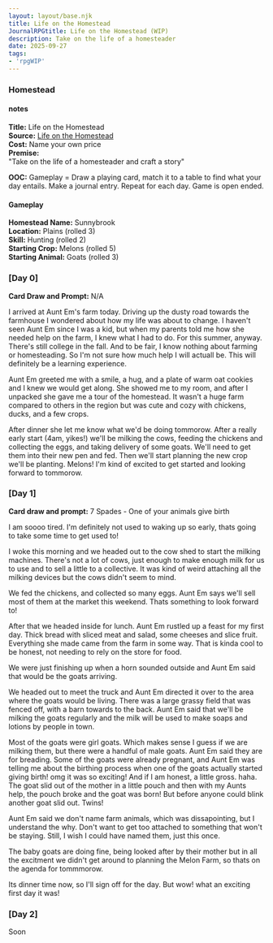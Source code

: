 ```yaml
---
layout: layout/base.njk
title: Life on the Homestead
JournalRPGtitle: Life on the Homestead (WIP)
description: Take on the life of a homesteader 
date: 2025-09-27
tags:  
- 'rpgWIP'
---
```


<div class="textbox">

### Homestead

#### notes 
**Title:**  Life on the Homestead   
**Source:** [Life on the Homestead](https://tsfatal.itch.io/life-on-the-homestead)    
**Cost:** Name your own price    
**Premise:**      
"Take on the life of a homesteader and craft a story" 

<strong>OOC:</strong> Gameplay = Draw a playing card, match it to a table to find what your day entails. Make a journal entry. Repeat for each day. Game is open ended.  

#### Gameplay

<strong>Homestead Name:</strong> Sunnybrook  
<strong>Location:</strong> Plains (rolled 3)   
<strong>Skill:</strong> Hunting (rolled 2)  
<strong>Starting Crop:</strong> Melons (rolled 5)   
<strong>Starting Animal:</strong> Goats (rolled 3)  

### [Day 0]

<strong>Card Draw and Prompt:</strong> N/A 

I arrived at Aunt Em's farm today. Driving up the dusty road towards the farmhouse I wondered about how my life was about to change. I haven't seen Aunt Em since I was a kid, but when my parents told me how she needed help on the farm, I knew what I had to do. For this summer, anyway. There's still college in the fall. And to be fair, I know nothing about farming or homesteading. So I'm not sure how much help I will actuall be. This will definitely be a learning experience. 

Aunt Em greeted me with a smile, a hug, and a plate of warm oat cookies and I knew we would get along. She showed me to my room, and after I unpacked she gave me a tour of the homestead. It wasn't a huge farm compared to others in the region but was cute and cozy with chickens, ducks, and a few crops. 

After dinner she let me know what we'd be doing tommorow. After a really early start (4am, yikes!) we'll be milking the cows, feeding the chickens and collecting the eggs, and taking delivery of some goats. We'll need to get them into their new pen and fed. Then we'll start planning the new crop we'll be planting. Melons! I'm kind of excited to get started and looking forward to tommorow. 

### [Day 1]

<strong>Card draw and prompt:</strong> 7 Spades - One of your animals give birth

I am soooo tired. I'm definitely not used to waking up so early, thats going to take some time to get used to! 

I woke this morning and we headed out to the cow shed to start the milking machines. There's not a lot of cows, just enough to make enough milk for us to use and to sell a little to a collective. It was kind of weird attaching all the milking devices but the cows didn't seem to mind. 

We fed the chickens, and collected so many eggs. Aunt Em says we'll sell most of them at the market this weekend. Thats something to look forward to! 

After that we headed inside for lunch. Aunt Em rustled up a feast for my first day. Thick bread with sliced meat and salad, some cheeses and slice fruit. Everything she made came from the farm in some way. That is kinda cool to be honest, not needing to rely on the store for food. 

We were just finishing up when a horn sounded outside and Aunt Em said that would be the goats arriving. 

We headed out to meet the truck and Aunt Em directed it over to the area where the goats would be living. There was a large grassy field that was fenced off, with a barn towards to the back. Aunt Em said that we'll be milking the goats regularly and the milk will be used to make soaps and lotions by people in town. 

Most of the goats were girl goats. Which makes sense I guess if we are milking them, but there were a handful of male goats. Aunt Em said they are for breading. Some of the goats were already pregnant, and Aunt Em was telling me about the birthing process when one of the goats actually started giving birth! omg it was so exciting! And if I am honest, a little gross. haha. The goat slid out of the mother in a little pouch and then with my Aunts help, the pouch broke and the goat was born! But before anyone could blink another goat slid out. Twins! 

Aunt Em said we don't name farm animals, which was dissapointing, but I understand the why. Don't want to get too attached to something that won't be staying. Still, I wish I could have named them, just this once.  

The baby goats are doing fine, being looked after by their mother but in all the excitment we didn't get around to planning the Melon Farm, so thats on the agenda for tommmorow. 

Its dinner time now, so I'll sign off for the day. But wow! what an exciting first day it was! 

### [Day 2]

Soon

</div>